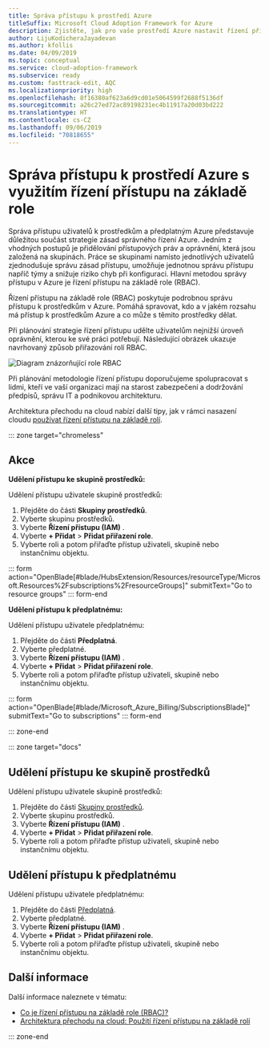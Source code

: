 ```yaml
---
title: Správa přístupu k prostředí Azure
titleSuffix: Microsoft Cloud Adoption Framework for Azure
description: Zjistěte, jak pro vaše prostředí Azure nastavit řízení přístupu s využitím řízení přístupu na základě role (RBAC).
author: LijuKodicheraJayadevan
ms.author: kfollis
ms.date: 04/09/2019
ms.topic: conceptual
ms.service: cloud-adoption-framework
ms.subservice: ready
ms.custom: fasttrack-edit, AQC
ms.localizationpriority: high
ms.openlocfilehash: 8f16380af623a6d9cd01e5064599f2688f5136df
ms.sourcegitcommit: a26c27ed72ac89198231ec4b11917a20d03bd222
ms.translationtype: HT
ms.contentlocale: cs-CZ
ms.lasthandoff: 09/06/2019
ms.locfileid: "70818655"
---
```

# <a name="manage-access-to-your-azure-environment-with-role-based-access-controls"></a>Správa přístupu k prostředí Azure s využitím řízení přístupu na základě role

Správa přístupu uživatelů k prostředkům a předplatným Azure představuje důležitou součást strategie zásad správného řízení Azure. Jedním z vhodných postupů je přidělování přístupových práv a oprávnění, která jsou založená na skupinách. Práce se skupinami namísto jednotlivých uživatelů zjednodušuje správu zásad přístupu, umožňuje jednotnou správu přístupu napříč týmy a snižuje riziko chyb při konfiguraci. Hlavní metodou správy přístupu v Azure je řízení přístupu na základě role (RBAC).

Řízení přístupu na základě role (RBAC) poskytuje podrobnou správu přístupu k prostředkům v Azure. Pomáhá spravovat, kdo a v jakém rozsahu má přístup k prostředkům Azure a co může s těmito prostředky dělat.

Při plánování strategie řízení přístupu udělte uživatelům nejnižší úroveň oprávnění, kterou ke své práci potřebují. Následující obrázek ukazuje navrhovaný způsob přiřazování rolí RBAC.

![Diagram znázorňující role RBAC](./media/manage-access/role-examples.png)

Při plánování metodologie řízení přístupu doporučujeme spolupracovat s lidmi, kteří ve vaší organizaci mají na starost zabezpečení a dodržování předpisů, správu IT a podnikovou architekturu.

Architektura přechodu na cloud nabízí další tipy, jak v rámci nasazení cloudu [používat řízení přístupu na základě rolí](../azure-best-practices/roles.md).

::: zone target="chromeless"

## <a name="actions"></a>Akce

**Udělení přístupu ke skupině prostředků:**

Udělení přístupu uživatele skupině prostředků:

1. Přejděte do části **Skupiny prostředků**.
1. Vyberte skupinu prostředků.
1. Vyberte **Řízení přístupu (IAM)** .
1. Vyberte **+ Přidat** > **Přidat přiřazení role**.
1. Vyberte roli a potom přiřaďte přístup uživateli, skupině nebo instančnímu objektu.

::: form action="OpenBlade[#blade/HubsExtension/Resources/resourceType/Microsoft.Resources%2Fsubscriptions%2FresourceGroups]" submitText="Go to resource groups" ::: form-end

**Udělení přístupu k předplatnému:**

Udělení přístupu uživatele předplatnému:

1. Přejděte do části **Předplatná**.
1. Vyberte předplatné.
1. Vyberte **Řízení přístupu (IAM)** .
1. Vyberte **+ Přidat** > **Přidat přiřazení role**.
1. Vyberte roli a potom přiřaďte přístup uživateli, skupině nebo instančnímu objektu.

::: form action="OpenBlade[#blade/Microsoft_Azure_Billing/SubscriptionsBlade]" submitText="Go to subscriptions" ::: form-end

::: zone-end

::: zone target="docs"

## <a name="grant-resource-group-access"></a>Udělení přístupu ke skupině prostředků

Udělení přístupu uživatele skupině prostředků:

1. Přejděte do části [Skupiny prostředků](https://portal.azure.com/#blade/HubsExtension/Resources/resourceType/Microsoft.Resources%2Fsubscriptions%2FresourceGroups).
1. Vyberte skupinu prostředků.
1. Vyberte **Řízení přístupu (IAM)** .
1. Vyberte **+ Přidat** > **Přidat přiřazení role**.
1. Vyberte roli a potom přiřaďte přístup uživateli, skupině nebo instančnímu objektu.

## <a name="grant-subscription-access"></a>Udělení přístupu k předplatnému

Udělení přístupu uživatele předplatnému:

1. Přejděte do části [Předplatná](https://portal.azure.com/#blade/Microsoft_Azure_Billing/SubscriptionsBlade).
1. Vyberte předplatné.
1. Vyberte **Řízení přístupu (IAM)** .
1. Vyberte **+ Přidat** > **Přidat přiřazení role**.
1. Vyberte roli a potom přiřaďte přístup uživateli, skupině nebo instančnímu objektu.

## <a name="learn-more"></a>Další informace

Další informace naleznete v tématu:

- [Co je řízení přístupu na základě role (RBAC)?](/azure/role-based-access-control/overview)
- [Architektura přechodu na cloud: Použití řízení přístupu na základě rolí](../azure-best-practices/roles.md)

::: zone-end
